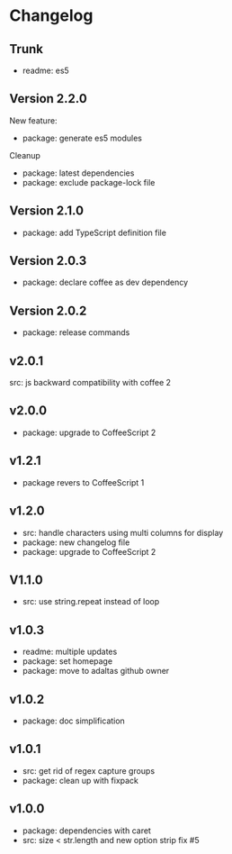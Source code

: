 
# Changelog

## Trunk

* readme: es5

## Version 2.2.0

New feature:

* package: generate es5 modules

Cleanup

* package: latest dependencies
* package: exclude package-lock file

## Version 2.1.0

* package: add TypeScript definition file

## Version 2.0.3

* package: declare coffee as dev dependency

## Version 2.0.2

* package: release commands

## v2.0.1

src: js backward compatibility with coffee 2

## v2.0.0

* package: upgrade to CoffeeScript 2

## v1.2.1

* package revers to CoffeeScript 1

## v1.2.0

* src: handle characters using multi columns for display
* package: new changelog file
* package: upgrade to CoffeeScript 2

## V1.1.0

* src: use string.repeat instead of loop

## v1.0.3

* readme: multiple updates
* package: set homepage
* package: move to adaltas github owner

## v1.0.2

* package: doc simplification

## v1.0.1

* src: get rid of regex capture groups
* package: clean up with fixpack

## v1.0.0

* package: dependencies with caret
* src: size < str.length and new option strip fix #5
